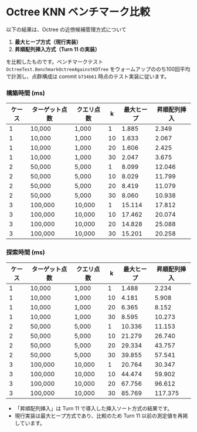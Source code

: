 # Octree KNN ベンチマーク比較

以下の結果は、Octree の近傍候補管理方式について

1. **最大ヒープ方式（現行実装）**
2. **昇順配列挿入方式（Turn 11 の実装）**

を比較したものです。ベンチマークテスト `OctreeTest.BenchmarkOctreeAgainstKDTree` をウォームアップののち100回平均で計測し、点群構成は commit `b734b61` 時点のテスト実装に従います。

### 構築時間 (ms)

| ケース | ターゲット点数 | クエリ点数 | k | 最大ヒープ | 昇順配列挿入 |
| --- | --- | --- | --- | --- | --- |
| 1 | 10,000 | 1,000 | 1 | 1.885 | 2.349 |
| 1 | 10,000 | 1,000 | 10 | 1.633 | 2.067 |
| 1 | 10,000 | 1,000 | 20 | 1.606 | 2.425 |
| 1 | 10,000 | 1,000 | 30 | 2.047 | 3.675 |
| 2 | 50,000 | 5,000 | 1 | 8.099 | 12.046 |
| 2 | 50,000 | 5,000 | 10 | 8.029 | 11.799 |
| 2 | 50,000 | 5,000 | 20 | 8.419 | 11.079 |
| 2 | 50,000 | 5,000 | 30 | 8.060 | 10.938 |
| 3 | 100,000 | 10,000 | 1 | 15.114 | 17.812 |
| 3 | 100,000 | 10,000 | 10 | 17.462 | 20.074 |
| 3 | 100,000 | 10,000 | 20 | 14.828 | 25.088 |
| 3 | 100,000 | 10,000 | 30 | 15.201 | 20.258 |

### 探索時間 (ms)

| ケース | ターゲット点数 | クエリ点数 | k | 最大ヒープ | 昇順配列挿入 |
| --- | --- | --- | --- | --- | --- |
| 1 | 10,000 | 1,000 | 1 | 1.488 | 2.234 |
| 1 | 10,000 | 1,000 | 10 | 4.181 | 5.908 |
| 1 | 10,000 | 1,000 | 20 | 6.365 | 8.152 |
| 1 | 10,000 | 1,000 | 30 | 8.595 | 10.273 |
| 2 | 50,000 | 5,000 | 1 | 10.336 | 11.153 |
| 2 | 50,000 | 5,000 | 10 | 21.279 | 26.740 |
| 2 | 50,000 | 5,000 | 20 | 29.334 | 43.757 |
| 2 | 50,000 | 5,000 | 30 | 39.855 | 57.541 |
| 3 | 100,000 | 10,000 | 1 | 20.764 | 30.347 |
| 3 | 100,000 | 10,000 | 10 | 44.474 | 59.902 |
| 3 | 100,000 | 10,000 | 20 | 67.756 | 96.612 |
| 3 | 100,000 | 10,000 | 30 | 85.769 | 117.375 |

- 「昇順配列挿入」は Turn 11 で導入した挿入ソート方式の結果です。
- 現行実装は最大ヒープ方式であり、比較のため Turn 11 以前の測定値を再掲しています。
